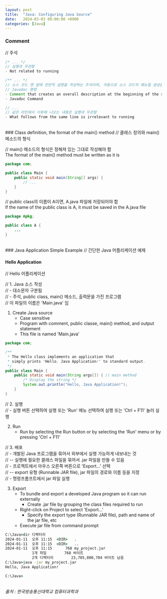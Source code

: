 ```yaml
---
layout: post
title:  "Java: Configuring Java Source"
date:   2024-03-03 09:00:00 +0900
categories: [Java]
---
```


### Comment   
// 주석   
   
```java
/* ... */
// 실행과 무관함
- Not related to running
```
   
```java
/** ... */
// 소스 코드 맨 앞에 전반적 설명을 작성하는 주석이며, 자동으로 소스 코드의 매뉴얼 생성을 가능하게 함
// Javadoc 명령
- Comment that creates an overall description at the beginning of the source code, which enables the creation of a source code manual automatically
- Javadoc Command
```
   
```java
// ...
// 같은 라인에서 이후에 나오는 내용은 실행과 무관함
- What follows from the same line is irrelevant to running
```
   
<br />
### Class definition, the format of the main() method   
// 클래스 정의와 main() 메소드의 형식   
   
// main() 메소드의 형식은 정해져 있는 그대로 작성해야 함   
The format of the main() method must be written as it is   
   
```java
package com;

public class Main {
    public static void main(String[] args) {
        // ...
    }
}
```
   
// public class의 이름이 A이면, A.java 파일에 저장되어야 함   
If the name of the public class is A, it must be saved in the A.java file   
   
```java
package Apkg;

public class A {
    ...
}
```
   
<br />
### Java Application Simple Example   
// 간단한 Java 어플리케이션 예제   
   
#### Hello Application   
// Hello 어플리케이션   
   
// 1. Java 소스 작성   
// - 대소문자 구분됨   
// - 주석, public class, main() 메소드, 출력문을 가진 프로그램   
// 이 파일의 이름은 'Main.java' 임   
   
1. Create Java source   
    - Case sensitive   
    - Program with comment, public classe, main() method, and output statement   
    - This file is named 'Main.java'   
   
```java
package com;

/**
 * The Hello class implements an application that
 * simply prints "Hello, Java Application!" to standard output.
 */
public class Main {
    public static void main(String args[]) { // main method
        /* Display the string */
        System.out.println("Hello, Java Application!");
    }
}
```
   
// 2. 실행   
// - 실행 버튼 선택하여 실행 또는 'Run' 메뉴 선택하여 실행 또는 'Ctrl + F11' 눌러 실행   
   
2. Run   
    - Run by selecting the Run button or by selecting the 'Run' menu or by pressing 'Ctrl + F11'   
   
// 3. 배포   
// - 개발된 Java 프로그램을 묶어서 외부에서 실행 가능하게 내보내는 것   
// -- 실행에 필요한 클래스 파일을 묶어서 .jar 파일을 만들 수 있음   
// - 프로젝트에서 마우스 오른쪽 버튼으로 'Export...' 선택   
// -- export 유형 (Runnable JAR file), jar 파일의 경로와 이름 등을 지정   
// - 명령프롬프트에서 jar 파일 실행   
   
3. Export   
    - To bundle and export a developed Java program so it can run externally   
      - Create .jar file by grouping the class files required to run   
    - Right-click on Project to select 'Export...'   
      - Specify the export type (Runnable JAR file), path and name of the jar file, etc   
    - Execute jar file from command prompt   
   
```cmd
C:\Java>dir 디렉터리
2024-01-11  오후 11:15  <DIR>   .
2024-01-11  오후 11:15  <DIR>   ..
2024-01-11  오후 11:15      768 my_project.jar
            1개 파일        768 바이트
            2개 디렉터리        23,705,800,704 바이트 남음
C:\Java>java -jar my_project.jar
Hello, Java Application!

C:\Java>
```
   
<br />
<cite>출처 : 한국방송통신대학교 컴퓨터과학과</cite>
